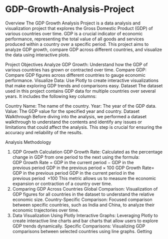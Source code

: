 # GDP-Growth-Analysis-Project
Overview
The GDP Growth Analysis Project is a data analysis and visualization project that explores the Gross Domestic Product (GDP) of various countries over time. GDP is a crucial indicator of economic performance, representing the total value of all goods and services produced within a country over a specific period. This project aims to analyze GDP growth, compare GDP across different countries, and visualize the data using interactive plots.

Project Objectives
Analyze GDP Growth: Understand how the GDP of various countries has grown or contracted over time.
Compare GDP: Compare GDP figures across different countries to gauge economic performance.
Visualize Data: Use Plotly to create interactive visualizations that make exploring GDP trends and comparisons easy.
Dataset
The dataset used in this project contains GDP data for multiple countries over several years. It includes the following key columns:

Country Name: The name of the country.
Year: The year of the GDP data.
Value: The GDP value for the specified year and country.
Dataset Walkthrough
Before diving into the analysis, we performed a dataset walkthrough to understand the contents and identify any issues or limitations that could affect the analysis. This step is crucial for ensuring the accuracy and reliability of the results.

Analysis Methodology
1. GDP Growth Calculation
GDP Growth Rate: Calculated as the percentage change in GDP from one period to the next using the formula:
GDP Growth Rate
=
GDP in the current period
−
GDP in the previous period
GDP in the previous period
×
100
GDP Growth Rate= 
GDP in the previous period
GDP in the current period in the previous period
​
 ×100
This metric allows us to measure the economic expansion or contraction of a country over time.
2. Comparing GDP Across Countries
Global Comparison: Visualization of GDP figures for all countries in the dataset to understand the relative economic size.
Country-Specific Comparison: Focused comparison between specific countries, such as India and China, to analyze their economic trajectories over time.
3. Data Visualization Using Plotly
Interactive Graphs: Leveraging Plotly to create interactive line charts and bar charts that allow users to explore GDP trends dynamically.
Specific Comparisons: Visualizing GDP comparisons between selected countries using line graphs.
Getting 
